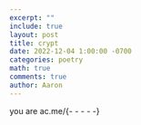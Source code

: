 ```yaml
---
excerpt: ""
include: true
layout: post
title: crypt 
date: 2022-12-04 1:00:00 -0700
categories: poetry 
math: true
comments: true
author: Aaron
---
```


you are ac.me/{- - - - -}
